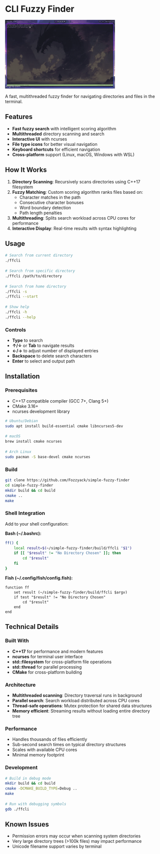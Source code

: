 # CLI Fuzzy Finder

![Demo](./demo.gif)

A fast, multithreaded fuzzy finder for navigating directories and files in the terminal.

## Features

- **Fast fuzzy search** with intelligent scoring algorithm
- **Multithreaded** directory scanning and search
- **Interactive UI** with ncurses
- **File type icons** for better visual navigation
- **Keyboard shortcuts** for efficient navigation
- **Cross-platform** support (Linux, macOS, Windows with WSL)

## How It Works

1. **Directory Scanning**: Recursively scans directories using C++17 filesystem
2. **Fuzzy Matching**: Custom scoring algorithm ranks files based on:
   - Character matches in the path
   - Consecutive character bonuses
   - Word boundary detection
   - Path length penalties
3. **Multithreading**: Splits search workload across CPU cores for performance
4. **Interactive Display**: Real-time results with syntax highlighting

## Usage

```bash
# Search from current directory
./ffcli

# Search from specific directory
./ffcli /path/to/directory

# Search from home directory
./ffcli -s
./ffcli --start

# Show help
./ffcli -h
./ffcli --help
```

### Controls
- **Type** to search
- **↑/↓** or **Tab** to navigate results
- **←/→** to adjust number of displayed entries
- **Backspace** to delete search characters
- **Enter** to select and output path

## Installation

### Prerequisites
- C++17 compatible compiler (GCC 7+, Clang 5+)
- CMake 3.16+
- ncurses development library

```bash
# Ubuntu/Debian
sudo apt install build-essential cmake libncurses5-dev

# macOS
brew install cmake ncurses

# Arch Linux
sudo pacman -S base-devel cmake ncurses
```

### Build

```bash
git clone https://github.com/Fozzyack/simple-fuzzy-finder
cd simple-fuzzy-finder
mkdir build && cd build
cmake ..
make
```

### Shell Integration

Add to your shell configuration:

**Bash (~/.bashrc):**
```bash
ff() {
    local result=$(~/simple-fuzzy-finder/build/ffcli "$1")
    if [[ "$result" != "No Directory Chosen" ]]; then
        cd "$result"
    fi
}
```

**Fish (~/.config/fish/config.fish):**
```fish
function ff
    set result (~/simple-fuzzy-finder/build/ffcli $argv)
    if test "$result" != "No Directory Chosen"
        cd "$result"
    end
end
```

## Technical Details

### Built With
- **C++17** for performance and modern features
- **ncurses** for terminal user interface
- **std::filesystem** for cross-platform file operations
- **std::thread** for parallel processing
- **CMake** for cross-platform building

### Architecture
- **Multithreaded scanning**: Directory traversal runs in background
- **Parallel search**: Search workload distributed across CPU cores
- **Thread-safe operations**: Mutex protection for shared data structures
- **Memory efficient**: Streaming results without loading entire directory tree

### Performance
- Handles thousands of files efficiently
- Sub-second search times on typical directory structures
- Scales with available CPU cores
- Minimal memory footprint


### Development

```bash
# Build in debug mode
mkdir build && cd build
cmake -DCMAKE_BUILD_TYPE=Debug ..
make

# Run with debugging symbols
gdb ./ffcli
```

## Known Issues

- Permission errors may occur when scanning system directories
- Very large directory trees (>100k files) may impact performance
- Unicode filename support varies by terminal
